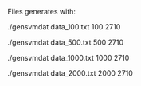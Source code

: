 Files generates with:

./gensvmdat data_100.txt 100 2710

./gensvmdat data_500.txt 500 2710

./gensvmdat data_1000.txt 1000 2710

./gensvmdat data_2000.txt 2000 2710
